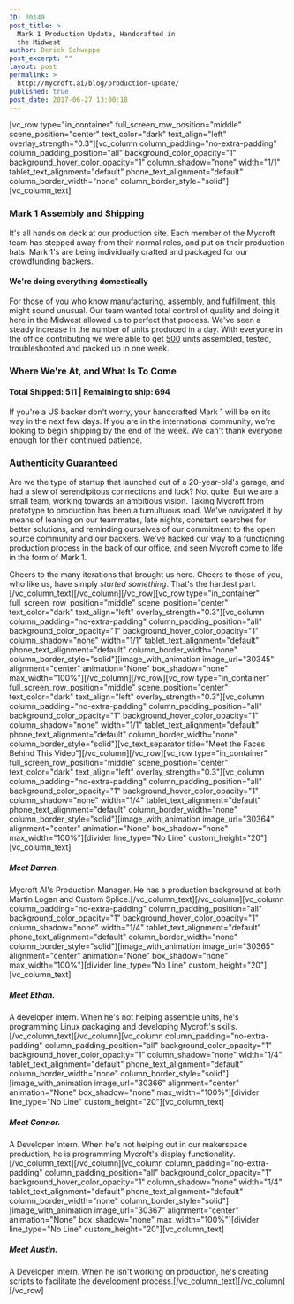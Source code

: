 ```yaml
---
ID: 30149
post_title: >
  Mark 1 Production Update, Handcrafted in
  the Midwest
author: Derick Schweppe
post_excerpt: ""
layout: post
permalink: >
  http://mycroft.ai/blog/production-update/
published: true
post_date: 2017-06-27 13:00:18
---
```

[vc_row type="in_container" full_screen_row_position="middle" scene_position="center" text_color="dark" text_align="left" overlay_strength="0.3"][vc_column column_padding="no-extra-padding" column_padding_position="all" background_color_opacity="1" background_hover_color_opacity="1" column_shadow="none" width="1/1" tablet_text_alignment="default" phone_text_alignment="default" column_border_width="none" column_border_style="solid"][vc_column_text]
<h3>Mark 1 Assembly and Shipping</h3>
It's all hands on deck at our production site. Each member of the Mycroft team has stepped away from their normal roles, and put on their production hats. Mark 1's are being individually crafted and packaged for our crowdfunding backers.
<h4>We're doing everything domestically</h4>
For those of you who know manufacturing, assembly, and fulfillment, this might sound unusual. Our team wanted total control of quality and doing it here in the Midwest allowed us to perfect that process. We've seen a steady increase in the number of units produced in a day. With everyone in the office contributing we were able to get <u>500</u> units assembled, tested, troubleshooted and packed up in one week.
<h3></h3>
<h3>Where We're At, and What Is To Come</h3>
<h4>Total Shipped: 511 | Remaining to ship: 694</h4>
If you're a US backer don't worry, your handcrafted Mark 1 will be on its way in the next few days. If you are in the international community, we're looking to begin shipping by the end of the week. We can't thank everyone enough for their continued patience.
<h3></h3>
<h3>Authenticity Guaranteed</h3>
Are we the type of startup that launched out of a 20-year-old's garage, and had a slew of serendipitous connections and luck? Not quite. But we are a small team, working towards an ambitious vision. Taking Mycroft from prototype to production has been a tumultuous road. We've navigated it by means of leaning on our teammates, late nights, constant searches for better solutions, and reminding ourselves of our commitment to the open source community and our backers. We've hacked our way to a functioning production process in the back of our office, and seen Mycroft come to life in the form of Mark 1.

Cheers to the many iterations that brought us here. Cheers to those of you, who like us, have simply <em>started something</em>. That's the hardest part.[/vc_column_text][/vc_column][/vc_row][vc_row type="in_container" full_screen_row_position="middle" scene_position="center" text_color="dark" text_align="left" overlay_strength="0.3"][vc_column column_padding="no-extra-padding" column_padding_position="all" background_color_opacity="1" background_hover_color_opacity="1" column_shadow="none" width="1/1" tablet_text_alignment="default" phone_text_alignment="default" column_border_width="none" column_border_style="solid"][image_with_animation image_url="30345" alignment="center" animation="None" box_shadow="none" max_width="100%"][/vc_column][/vc_row][vc_row type="in_container" full_screen_row_position="middle" scene_position="center" text_color="dark" text_align="left" overlay_strength="0.3"][vc_column column_padding="no-extra-padding" column_padding_position="all" background_color_opacity="1" background_hover_color_opacity="1" column_shadow="none" width="1/1" tablet_text_alignment="default" phone_text_alignment="default" column_border_width="none" column_border_style="solid"][vc_text_separator title="Meet the Faces Behind This Video"][/vc_column][/vc_row][vc_row type="in_container" full_screen_row_position="middle" scene_position="center" text_color="dark" text_align="left" overlay_strength="0.3"][vc_column column_padding="no-extra-padding" column_padding_position="all" background_color_opacity="1" background_hover_color_opacity="1" column_shadow="none" width="1/4" tablet_text_alignment="default" phone_text_alignment="default" column_border_width="none" column_border_style="solid"][image_with_animation image_url="30364" alignment="center" animation="None" box_shadow="none" max_width="100%"][divider line_type="No Line" custom_height="20"][vc_column_text]
<h5 style="text-align: left;">Meet Darren.</h5>
Mycroft AI's Production Manager. He has a production background at both Martin Logan and Custom Splice.[/vc_column_text][/vc_column][vc_column column_padding="no-extra-padding" column_padding_position="all" background_color_opacity="1" background_hover_color_opacity="1" column_shadow="none" width="1/4" tablet_text_alignment="default" phone_text_alignment="default" column_border_width="none" column_border_style="solid"][image_with_animation image_url="30365" alignment="center" animation="None" box_shadow="none" max_width="100%"][divider line_type="No Line" custom_height="20"][vc_column_text]
<h5 style="text-align: left;">Meet Ethan.</h5>
A developer intern. When he's not helping assemble units, he's programming Linux packaging and developing Mycroft's skills.[/vc_column_text][/vc_column][vc_column column_padding="no-extra-padding" column_padding_position="all" background_color_opacity="1" background_hover_color_opacity="1" column_shadow="none" width="1/4" tablet_text_alignment="default" phone_text_alignment="default" column_border_width="none" column_border_style="solid"][image_with_animation image_url="30366" alignment="center" animation="None" box_shadow="none" max_width="100%"][divider line_type="No Line" custom_height="20"][vc_column_text]
<h5 style="text-align: left;">Meet Connor.</h5>
A Developer Intern. When he's not helping out in our makerspace production, he is programming Mycroft's display functionality.[/vc_column_text][/vc_column][vc_column column_padding="no-extra-padding" column_padding_position="all" background_color_opacity="1" background_hover_color_opacity="1" column_shadow="none" width="1/4" tablet_text_alignment="default" phone_text_alignment="default" column_border_width="none" column_border_style="solid"][image_with_animation image_url="30367" alignment="center" animation="None" box_shadow="none" max_width="100%"][divider line_type="No Line" custom_height="20"][vc_column_text]
<h5 style="text-align: left;">Meet Austin.</h5>
A Developer Intern. When he isn't working on production, he's creating scripts to facilitate the development process.[/vc_column_text][/vc_column][/vc_row]